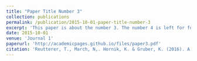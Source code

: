 ```yaml
---
title: "Paper Title Number 3"
collection: publications
permalink: /publication/2015-10-01-paper-title-number-3
excerpt: 'This paper is about the number 3. The number 4 is left for future work.'
date: 2015-10-01
venue: 'Journal 1'
paperurl: 'http://academicpages.github.io/files/paper3.pdf'
citation: 'Reutterer, T., March, N,. Hornik, K. & Gruber, K. (2016). A Data Mining Framework for Targeted Category Promotions. <em>Journal of Business Economics</em>, 87 (3), 337-358.'
---
```


